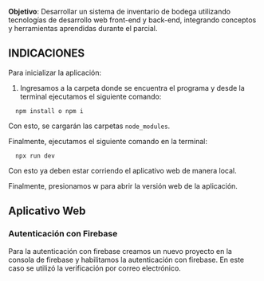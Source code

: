 **Objetivo**: Desarrollar un sistema de inventario de bodega utilizando tecnologías de
desarrollo web front-end y back-end, integrando conceptos y herramientas aprendidas
durante el parcial.

## INDICACIONES

Para inicializar la aplicación:

1. Ingresamos a la carpeta donde se encuentra el programa y desde la terminal ejecutamos el siguiente comando:

```
  npm install o npm i 
```

Con esto, se cargarán las carpetas `node_modules`. 

Finalmente, ejecutamos el siguiente comando en la terminal:

```
  npx run dev 
```

Con esto ya deben estar corriendo el aplicativo web de manera local.

Finalmente, presionamos w para abrir la versión web de la aplicación.

## Aplicativo Web

### Autenticación con Firebase

Para la autenticación con firebase creamos un nuevo proyecto en la consola de firebase y habilitamos la autenticación con firebase. En este caso se utilizó la verificación por correo electrónico.

